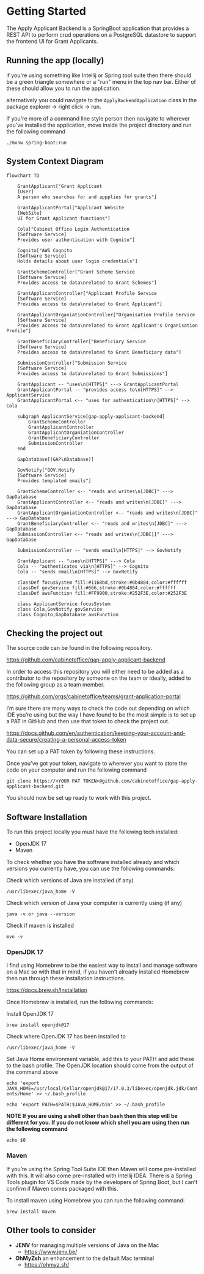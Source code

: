 # Getting Started

The Apply Applicant Backend is a SpringBoot application that provides a REST API to perform crud operations on a PostgreSQL datastore to support the frontend UI for Grant Applicants. 

## Running the app (locally)
if you're using something like Intellij or Spring tool suite then there should be a green triangle somewhere or a "run" menu in the top nav bar. Either of these should allow you to run the application.

alternatively you could navigate to the `ApplyBackendApplication` class in the package explorer -> right click -> run.

If you're more of a command line style person then navigate to wherever you've installed the application, move inside the project directory and run the following command

`./mvnw spring-boot:run`

## System Context Diagram
```mermaid
flowchart TD

    GrantApplicant["Grant Applicant
    [User]
    A person who searches for and appplies for grants"]
    
    GrantApplicantPortal["Applicant Website
    [WebSite]
    UI for Grant Applicant functions"]

    Cola["Cabinet Office Login Authentication
    [Software Service]
    Provides user authentication with Cognito"]

    Cognito["AWS Cognito
    [Software Service]
    Holds details about user login credentials"]

    GrantSchemeController["Grant Scheme Service
    [Software Service]
    Provides access to data\nrelated to Grant Schemes"]
    
    GrantApplicantController["Applicant Profile Service
    [Software Service]
    Provides access to data\nrelated to Grant Applicant"]

    GrantApplicantOrganiationController["Organisation Profile Service
    [Software Service]
    Provides access to data\nrelated to Grant Applicant's Organisation Profile"]

    GrantBeneficiaryController["Beneficiary Service
    [Software Service]
    Provides access to data\nrelated to Grant Beneficiary data"]

    SubmissionController["Submission Service
    [Software Service]
    Provides access to data\nrelated to Grant Submissions"]

    GrantApplicant -- "uses\n[HTTPS]" ---> GrantApplicantPortal
    GrantApplicantPortal -- "provides access to\n[HTTPS]" -->  ApplicantService
    GrantApplicantPortal <-- "uses for authentication\n[HTTPS]" --> Cola

    subgraph ApplicantService[gap-apply-applicant-backend]
        GrantSchemeController
        GrantApplicantController
        GrantApplicantOrganiationController
        GrantBeneficiaryController
        SubmissionController
    end

    GapDatabase[(GAP\nDatabase)]

    GovNotify["GOV.Notify
    [Software Service]
    Provides templated emails"]

    GrantSchemeController <-- "reads and writes\n[JDBC]" ---> GapDatabase
    GrantApplicantController <-- "reads and writes\n[JDBC]" ---> GapDatabase
    GrantApplicantOrganiationController <-- "reads and writes\n[JDBC]" ---> GapDatabase
    GrantBeneficiaryController <-- "reads and writes\n[JDBC]" ---> GapDatabase
    SubmissionController <-- "reads and writes\n[JDBC]]" ---> GapDatabase

    SubmissionController -- "sends email\n[HTTPS]" --> GovNotify

    GrantApplicant -- "uses\n[HTTPS]" ---> Cola
    Cola -- "authenticates via\n[HTTPS]" --> Cognito
    Cola -- "sends email\n[HTTPS]" --> GovNotify

    classDef focusSystem fill:#1168bd,stroke:#0b4884,color:#ffffff
    classDef govService fill:#666,stroke:#0b4884,color:#ffffff
    classDef awsFunction fill:#FF9900,stroke:#252F3E,color:#252F3E

    class ApplicantService focusSystem
    class Cola,GovNotify govService
    class Cognito,GapDatabase awsFunction
```

## Checking the project out
The source code can be found in the following repository. 

https://github.com/cabinetoffice/gap-apply-applicant-backend

In order to access this repository you will either need to be added as a contributor to the repository by someone on the team or ideally, added to the following group as a team member. 

https://github.com/orgs/cabinetoffice/teams/grant-application-portal 

I’m sure there are many ways to check the code out depending on which IDE you’re using but the way I have found to be the most simple is to set up a PAT in GitHub and then use that token to check the project out. 

https://docs.github.com/en/authentication/keeping-your-account-and-data-secure/creating-a-personal-access-token

You can set up a PAT token by following these instructions. 

Once you’ve got your token, navigate to wherever you want to store the code on your computer and run the following command 

`git clone https://<YOUR PAT TOKEN>@github.com/cabinetoffice/gap-apply-applicant-backend.git`

You should now be set up ready to work with this project. 


## Software Installation

To run this project locally you must have the following tech installed:

- OpenJDK 17
- Maven

To check whether you have the software installed already and which versions you currently have, you can use the following commands:

Check which versions of Java are installed (if any)

`/usr/libexec/java_home -V`

Check which version of Java your computer is currently using (if any)

`java -v or java --version`

Check if maven is installed

`mvn -v`

### OpenJDK 17

I find using Homebrew to be the easiest way to install and manage software on a Mac so with that in mind, if you haven’t already installed Homebrew then run through these installation instructions.

https://docs.brew.sh/Installation

Once Homebrew is installed, run the following commands:

Install OpenJDK 17

`brew install openjdk@17`

Check where OpenJDK 17 has been installed to

`/usr/libexec/java_home -V`

Set Java Home environment variable, add this to your PATH and add these to the bash profile. The OpenJDK location should come from the output of the command above

`echo 'export JAVA_HOME=/usr/local/Cellar/openjdk@17/17.0.3/libexec/openjdk.jdk/Contents/Home' >> ~/.bash_profile`

`echo 'export PATH=$PATH:$JAVA_HOME/bin' >> ~/.bash_profile`

**NOTE If you are using a shell other than bash then this step will be different for you. If you do not know which shell you are using then run the following command**

`echo $0`

### Maven

If you’re using the Spring Tool Suite IDE then Maven will come pre-installed with this. It will also come pre-installed with Intellij IDEA. There is a Spring Tools plugin for VS Code made by the developers of Spring Boot, but I can’t confirm if Maven comes packaged with this.

To install maven using Homebrew you can run the following command:

`brew install maven`

## Other tools to consider
- **JENV** for managing multiple versions of Java on the Mac 
    - https://www.jenv.be/ 
- **OhMyZsh** an enhancement to the default Mac terminal 
    - https://ohmyz.sh/ 

